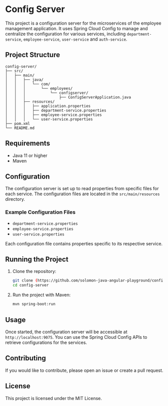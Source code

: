 # Config Server

This project is a configuration server for the microservices of the employee management application. It uses Spring Cloud Config to manage and centralize the configuration for various services, including `department-service`, `employee-service`, `user-service` and `auth-service`.

## Project Structure

```
config-server/
├── src/
│   ├── main/
│   │   ├── java/
│   │   │   └── com/
│   │   │       └── employees/
│   │   │           └── configserver/
│   │   │               ├── ConfigServerApplication.java
│   │   ├── resources/
│   │   │   ├── application.properties
│   │   │   ├── department-service.properties
│   │   │   ├── employee-service.properties
│   │   │   └── user-service.properties
├── pom.xml
└── README.md
```

## Requirements

- Java 11 or higher
- Maven

## Configuration

The configuration server is set up to read properties from specific files for each service. The configuration files are located in the `src/main/resources` directory.

### Example Configuration Files

- `department-service.properties`
- `employee-service.properties`
- `user-service.properties`

Each configuration file contains properties specific to its respective service.

## Running the Project

1. Clone the repository:

   ```bash
   git clone (https://github.com/solomon-java-angular-playground/config-server
   cd config-server
   ```

2. Run the project with Maven:

   ```bash
   mvn spring-boot:run
   ```

## Usage

Once started, the configuration server will be accessible at `http://localhost:9075`. You can use the Spring Cloud Config APIs to retrieve configurations for the services.

## Contributing

If you would like to contribute, please open an issue or create a pull request.

## License

This project is licensed under the MIT License.
